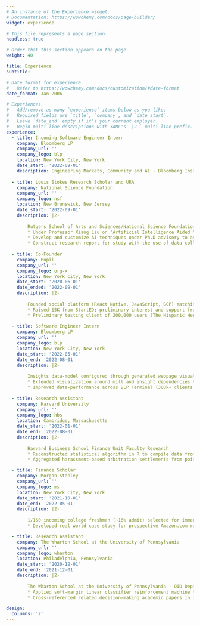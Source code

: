 ```yaml
---
# An instance of the Experience widget.
# Documentation: https://wowchemy.com/docs/page-builder/
widget: experience

# This file represents a page section.
headless: true

# Order that this section appears on the page.
weight: 40

title: Experience
subtitle:

# Date format for experience
#   Refer to https://wowchemy.com/docs/customization/#date-format
date_format: Jan 2006

# Experiences.
#   Add/remove as many `experience` items below as you like.
#   Required fields are `title`, `company`, and `date_start`.
#   Leave `date_end` empty if it's your current employer.
#   Begin multi-line descriptions with YAML's `|2-` multi-line prefix.
experience:
  - title: Incoming Software Engineer Intern
    company: Bloomberg LP
    company_url: ''
    company_logo: blp
    location: New York City, New York
    date_start: '2022-09-01'
    description: Engineering Markets, Community and AI - Bloomberg Insights Platform as a Service (IPaaS) Framework Team
    
  - title: Louis Stokes Research Scholar and URA
    company: National Science Foundation
    company_url: ''
    company_logo: nsf
    location: New Brunswick, New Jersey
    date_start: '2022-09-01'
    description: |2-
    
        Rutgers School of Arts and Sciences/National Science Foundation Funded Research
        * Under Professor Xiang Liu on "Artificial Intelligence Aided Next Generation Intelligent Transportation Systems"
        * Develop and customize AI techniques under Ph.D advisory to assess high-impact transportation issues
        * Construct research report for study with the use of data collected on AI in transportation and configured techniques
    
  - title: Co-Founder
    company: Pupil
    company_url: ''
    company_logo: org-x
    location: New York City, New York
    date_start: '2020-06-01'
    date_ended: '2022-09-01'
    description: |2- 
    
        Founded social platform (React Native, JavaScript, GCP) matching high schoolers and mentors (undergraduate/graduate, alumni, affiliates) from partnered universities/organizations via an algorithm of commonalities (interests in school, study, and careers)
        * Raised $5K from StartED; preliminary interest and support from Cornell, NYU, Santa Clara University, Barnard College
        * Preliminary testing client of 200,000 users (The Hispanic Heritage Foundation) for MVP in early 2022
    
  - title: Software Engineer Intern
    company: Bloomberg LP
    company_url: ''
    company_logo: blp
    location: New York City, New York
    date_start: '2022-05-01'
    date_end: '2022-08-01'
    description: |2- 
    
        Insights data-model configured through generated webpage visualization using Python, SCSS, YAML, Web Visualizations, BBGithub/Git, Linux CLI, BCC Webservers
        * Extended visualization around mill and insight dependencies to reduce friction in data-model
        * Improved data-performance across BLP Terminal (300k+ clients worldwide)
       
  - title: Research Assistant
    company: Harvard University
    company_url: ''
    company_logo: hbs
    location: Cambridge, Massachusetts
    date_start: '2022-01-01'
    date_end: '2022-08-01'
    description: |2- 
    
        Harvard Business School Finance Unit Faculty Research
        * Reconstructed statistical algorithm in R to compile data from a set of 300+ case documents, and examining case documents to configure conclusions for the study
        * Aggregated harassment-based arbitration settlements from points of contacts within securities organizations, in order to analyze trends in discrimination

  - title: Finance Scholar
    company: Morgan Stanley
    company_url: ''
    company_logo: ms
    location: New York City, New York
    date_start: '2021-10-01'
    date_end: '2022-05-01'
    description: |2- 
    
        1/160 incoming college freshman (~16% admit) selected for immersive 5-month program in finance, business & economics research instructed by Morgan Stanley Executives
        * Developed real world case study for prospective Amazon.com refinancing deal

  - title: Research Assistant
    company: The Wharton School at the University of Pennsylvania
    company_url: ''
    company_logo: wharton
    location: Philadelphia, Pennsylvania
    date_start: '2020-12-01'
    date_end: '2021-12-01'
    description: |2- 
    
        The Wharton School at the University of Pennsylvania - OID Department Faculty Research
        * Applied soft-margin linear classifier reinforcement machine learning with SVM in behavioral decision-making study concerning inmate trial appearances
        * Cross-referenced related decision-making academic papers in order to produced rederivation of SVM equation provided characteristic variables (age, racial background, sentence type, etc.)

design:
  columns: '2'
---
```

